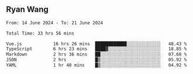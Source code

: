 ## Ryan Wang

<!--START_SECTION:waka-->

```txt
From: 14 June 2024 - To: 21 June 2024

Total Time: 33 hrs 56 mins

Vue.js            16 hrs 26 mins  ████████████░░░░░░░░░░░░░   48.43 %
TypeScript        6 hrs 23 mins   ████▓░░░░░░░░░░░░░░░░░░░░   18.85 %
Markdown          2 hrs 36 mins   ██░░░░░░░░░░░░░░░░░░░░░░░   07.68 %
JSON              2 hrs           █▒░░░░░░░░░░░░░░░░░░░░░░░   05.92 %
YAML              1 hr 40 mins    █▒░░░░░░░░░░░░░░░░░░░░░░░   04.92 %
```

<!--END_SECTION:waka-->
